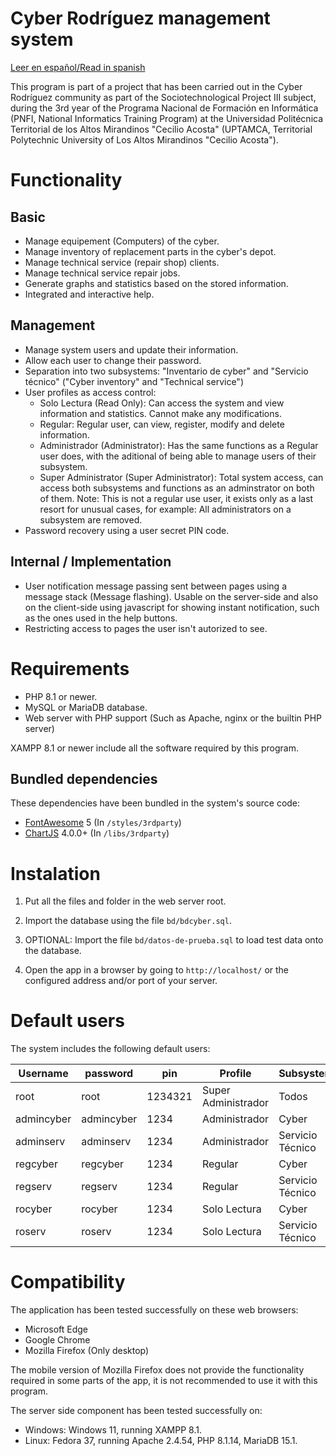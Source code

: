 # Cyber Rodríguez management system

[Leer en español/Read in spanish](README.md)

This program is part of a project that has been carried out in the Cyber Rodríguez community as part of the Sociotechnological Project III subject, during the 3rd year of the Programa Nacional de Formación en Informática (PNFI, National Informatics Training Program) at the Universidad Politécnica Territorial de los Altos Mirandinos "Cecilio Acosta" (UPTAMCA, Territorial Polytechnic University of Los Altos Mirandinos "Cecilio Acosta").

# Functionality

## Basic

* Manage equipement (Computers) of the cyber.
* Manage inventory of replacement parts in the cyber's depot.
* Manage technical service (repair shop) clients.
* Manage technical service repair jobs.
* Generate graphs and statistics based on the stored information.
* Integrated and interactive help.

## Management

* Manage system users and update their information.
* Allow each user to change their password.
* Separation into two subsystems:  "Inventario de cyber" and "Servicio técnico" ("Cyber inventory" and "Technical service")
* User profiles as access control:
    * Solo Lectura (Read Only): Can access the system and view information and statistics. Cannot make any modifications.
    * Regular: Regular user, can view, register, modify and delete information.
    * Administrador (Administrator): Has the same functions as a Regular user does, with the aditional of being able to manage users of their subsystem.
    * Super Administrator (Super Administrator): Total system access, can access both subsystems and functions as an adminstrator on both of them. Note: This is not a regular use user, it exists only as a last resort for unusual cases, for example: All administrators on a subsystem are removed.
* Password recovery using a user secret PIN code.

## Internal / Implementation

* User notification message passing sent between pages using a message stack (Message flashing). Usable on the server-side and also on the client-side using javascript for showing instant notification, such as the ones used in the help buttons.
* Restricting access to pages the user isn't autorized to see.

# Requirements

* PHP 8.1 or newer.
* MySQL or MariaDB database.
* Web server with PHP support (Such as Apache, nginx or the builtin PHP server)

XAMPP 8.1 or newer include all the software required by this program.

## Bundled dependencies

These dependencies have been bundled in the system's source code:

* [FontAwesome](https://fontawesome.com/) 5 (In `/styles/3rdparty`)
* [ChartJS](https://www.chartjs.org/) 4.0.0+ (In `/libs/3rdparty`)

# Instalation

1. Put all the files and folder in the web server root.

2. Import the database using the file `bd/bdcyber.sql`.

3. OPTIONAL: Import the file `bd/datos-de-prueba.sql` to load test data onto the database.

4. Open the app in a browser by going to `http://localhost/` or the configured address and/or port of your server.

# Default users

The system includes the following default users:

| Username   | password   | pin     | Profile             | Subsystem        |
|------------|------------|---------|---------------------|------------------|
| root       | root       | 1234321 | Super Administrador | Todos            |
| admincyber | admincyber | 1234    | Administrador       | Cyber            |
| adminserv  | adminserv  | 1234    | Administrador       | Servicio Técnico |
| regcyber   | regcyber   | 1234    | Regular             | Cyber            |
| regserv    | regserv    | 1234    | Regular             | Servicio Técnico |
| rocyber    | rocyber    | 1234    | Solo Lectura        | Cyber            |
| roserv     | roserv     | 1234    | Solo Lectura        | Servicio Técnico |

# Compatibility

The application has been tested successfully on these web browsers:

* Microsoft Edge
* Google Chrome
* Mozilla Firefox (Only desktop)

The mobile version of Mozilla Firefox does not provide the functionality required in some parts of the app, it is not recommended to use it with this program.

The server side component has been tested successfully on:

* Windows: Windows 11, running XAMPP 8.1.
* Linux: Fedora 37, running Apache 2.4.54, PHP 8.1.14, MariaDB 15.1.